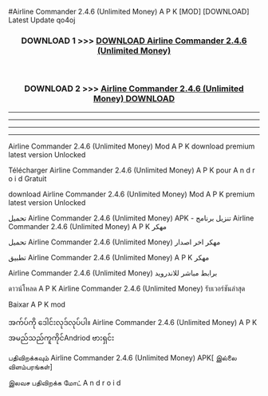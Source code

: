 #Airline Commander  2.4.6 (Unlimited Money) A P K [MOD] [DOWNLOAD] Latest Update qo4oj



<div align="center">

<h3>DOWNLOAD 1 >>> <a href="https://teeasianyam.web.app?sq=Airline Commander  2.4.6 (Unlimited Money)">DOWNLOAD Airline Commander  2.4.6 (Unlimited Money) </a></h3><br>

<h3>DOWNLOAD 2 >>> <a href="https://teeasianyam.web.app?sq=Airline Commander  2.4.6 (Unlimited Money) ">Airline Commander  2.4.6 (Unlimited Money)  DOWNLOAD </a></h3>

</div>


----------------------------------------------------------

----------------------------------------------------------

----------------------------------------------------------

----------------------------------------------------------


Airline Commander  2.4.6 (Unlimited Money)  Mod A P K download premium latest version Unlocked

Télécharger Airline Commander  2.4.6 (Unlimited Money)  A P K pour A n d r o i d Gratuit

download Airline Commander  2.4.6 (Unlimited Money)  Mod A P K premium latest version Unlocked

تحميل Airline Commander  2.4.6 (Unlimited Money)  APK - تنزيل برنامج Airline Commander  2.4.6 (Unlimited Money)  A P K مهكر

تحميل Airline Commander  2.4.6 (Unlimited Money)  مهكر اخر اصدار

تطبيق Airline Commander  2.4.6 (Unlimited Money)  A P K مهكر

Airline Commander  2.4.6 (Unlimited Money)  برابط مباشر للاندرويد

ดาวน์โหลด A P K Airline Commander  2.4.6 (Unlimited Money)  รับเวอร์ชันล่าสุด

Baixar A P K mod

အက်ပ်ကို ဒေါင်းလုဒ်လုပ်ပါ။ Airline Commander  2.4.6 (Unlimited Money)  A P K အမည်သည်ကူကိုင်Andriod ဗားရှင်း

பதிவிறக்கவும் Airline Commander  2.4.6 (Unlimited Money)  APK[ இல்லை விளம்பரங்கள்] 
 
இலவச பதிவிறக்க மோட் A n d r o i d



